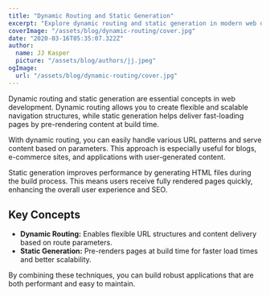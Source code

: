 ```yaml
---
title: "Dynamic Routing and Static Generation"
excerpt: "Explore dynamic routing and static generation in modern web development. Learn how to efficiently manage routes and generate static pages for improved performance and scalability."
coverImage: "/assets/blog/dynamic-routing/cover.jpg"
date: "2020-03-16T05:35:07.322Z"
author:
  name: JJ Kasper
  picture: "/assets/blog/authors/jj.jpeg"
ogImage:
  url: "/assets/blog/dynamic-routing/cover.jpg"
---
```


Dynamic routing and static generation are essential concepts in web development. Dynamic routing allows you to create flexible and scalable navigation structures, while static generation helps deliver fast-loading pages by pre-rendering content at build time.

With dynamic routing, you can easily handle various URL patterns and serve content based on parameters. This approach is especially useful for blogs, e-commerce sites, and applications with user-generated content.

Static generation improves performance by generating HTML files during the build process. This means users receive fully rendered pages quickly, enhancing the overall user experience and SEO.

## Key Concepts

- **Dynamic Routing:** Enables flexible URL structures and content delivery based on route parameters.
- **Static Generation:** Pre-renders pages at build time for faster load times and better scalability.

By combining these techniques, you can build robust applications that are both performant and easy to maintain.
